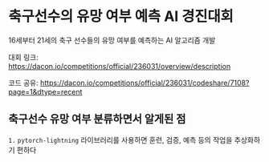 # 축구선수의 유망 여부 예측 AI 경진대회

16세부터 21세의 축구 선수들의 유망 여부를 예측하는 AI 알고리즘 개발

대회 링크: https://dacon.io/competitions/official/236031/overview/description

코드 공유: https://dacon.io/competitions/official/236031/codeshare/7108?page=1&dtype=recent

## 축구선수 유망 여부 분류하면서 알게된 점

`1.` `pytorch-lightning` 라이브러리를 사용하면 훈련, 검증, 예측 등의 작업을 추상화하기 편하다
